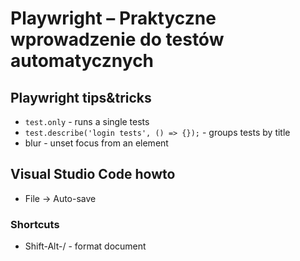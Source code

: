 # Playwright – Praktyczne wprowadzenie do testów automatycznych

## Playwright tips&tricks

- `test.only` - runs a single tests
- `test.describe('login tests', () => {});` - groups tests by title
- blur - unset focus from an element

## Visual Studio Code howto
- File -> Auto-save

### Shortcuts
- Shift-Alt-/ - format document